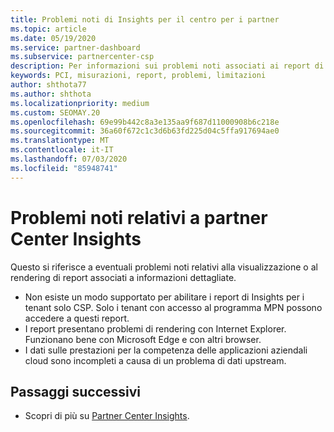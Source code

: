 ```yaml
---
title: Problemi noti di Insights per il centro per i partner
ms.topic: article
ms.date: 05/19/2020
ms.service: partner-dashboard
ms.subservice: partnercenter-csp
description: Per informazioni sui problemi noti associati ai report di partner Center Insights (PCI), vedere.
keywords: PCI, misurazioni, report, problemi, limitazioni
author: shthota77
ms.author: shthota
ms.localizationpriority: medium
ms.custom: SEOMAY.20
ms.openlocfilehash: 69e99b442c8a3e135aa9f687d11000908b6c218e
ms.sourcegitcommit: 36a60f672c1c3d6b63fd225d04c5ffa917694ae0
ms.translationtype: MT
ms.contentlocale: it-IT
ms.lasthandoff: 07/03/2020
ms.locfileid: "85948741"
---
```

# <a name="known-issues-with-partner-center-insights"></a>Problemi noti relativi a partner Center Insights

Questo si riferisce a eventuali problemi noti relativi alla visualizzazione o al rendering di report associati a informazioni dettagliate.

- Non esiste un modo supportato per abilitare i report di Insights per i tenant solo CSP. Solo i tenant con accesso al programma MPN possono accedere a questi report.
- I report presentano problemi di rendering con Internet Explorer. Funzionano bene con Microsoft Edge e con altri browser.
- I dati sulle prestazioni per la competenza delle applicazioni aziendali cloud sono incompleti a causa di un problema di dati upstream.

## <a name="next-steps"></a>Passaggi successivi

- Scopri di più su [Partner Center Insights](partner-center-insights.md).
